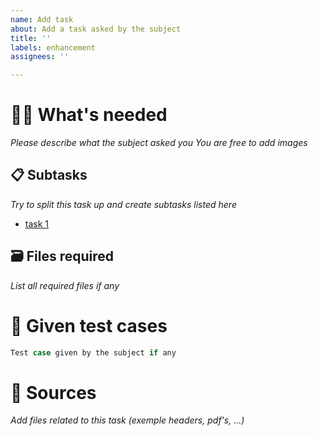 ```yaml
---
name: Add task
about: Add a task asked by the subject
title: ''
labels: enhancement
assignees: ''

---
```


# 👮‍♂️ What's needed
*Please describe what the subject asked you*
*You are free to add images*

## 📋 Subtasks
*Try to split this task up and create subtasks listed here*
- [task 1](https://github.com/epitech-mirroring/NanoTekSpice/issues/task-1) 

## 🗃️ Files required
*List all required files if any*

# 🧪 Given test cases
```C++
Test case given by the subject if any
```

# 📜 Sources
*Add files related to this task (exemple headers, pdf's, ...)*
